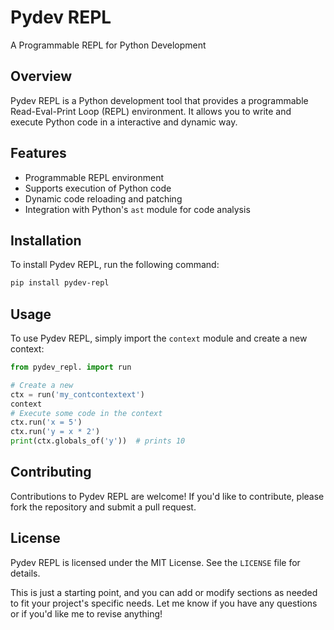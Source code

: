 # Pydev REPL

A Programmable REPL for Python Development

## Overview

Pydev REPL is a Python development tool that provides a programmable Read-Eval-Print Loop (REPL) environment. It allows you to write and execute Python code in a interactive and dynamic way.

## Features

*   Programmable REPL environment
*   Supports execution of Python code
*   Dynamic code reloading and patching
*   Integration with Python's `ast` module for code analysis

## Installation

To install Pydev REPL, run the following command:

```bash
pip install pydev-repl
```

## Usage

To use Pydev REPL, simply import the `context` module and create a new context:

```python
from pydev_repl. import run

# Create a new 
ctx = run('my_contcontextext')
context
# Execute some code in the context
ctx.run('x = 5')
ctx.run('y = x * 2')
print(ctx.globals_of('y'))  # prints 10
```

## Contributing

Contributions to Pydev REPL are welcome! If you'd like to contribute, please fork the repository and submit a pull request.

## License

Pydev REPL is licensed under the MIT License. See the `LICENSE` file for details.

This is just a starting point, and you can add or modify sections as needed to fit your project's specific needs. Let me know if you have any questions or if you'd like me to revise anything!